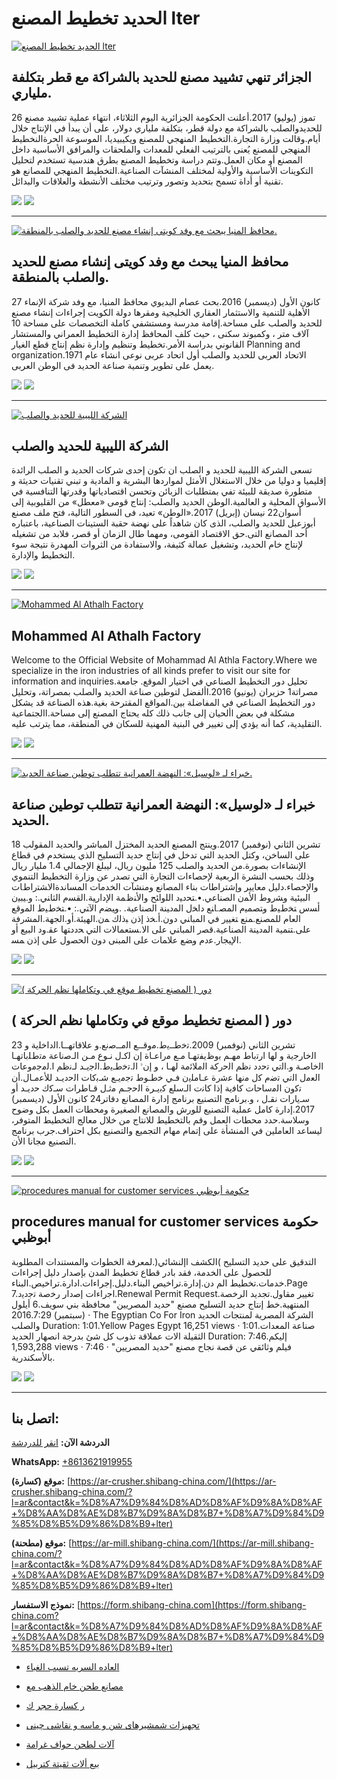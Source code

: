 # الحديد تخطيط المصنع lter

<a href="https://swt.shibang-china.com/?l=ar&img&k=%D8%A7%D9%84%D8%AD%D8%AF%D9%8A%D8%AF+%D8%AA%D8%AE%D8%B7%D9%8A%D8%B7+%D8%A7%D9%84%D9%85%D8%B5%D9%86%D8%B9+lter" target="_blank">![الحديد تخطيط المصنع lter](http://static.shibang-china.com/all-800x300/658.jpg)</a>

## الجزائر تنهي تشييد مصنع للحديد بالشراكة مع قطر بتكلفة ملياري.
26 تموز (يوليو) 2017.أعلنت الحكومة الجزائرية اليوم الثلاثاء، انتهاء عملية تشييد مصنع للحديدوالصلب بالشراكة مع دولة قطر، بتكلفة ملياري دولار، على أن يبدأ في الإنتاج خلال أيام.وقالت وزارة التجارة.التخطيط المنهجي للمصنع ويكيبيديا، الموسوعة الحرةالنخطيط المنهجي للمصنع يُعنى بالترتيب الفعلي للمعدات والملحقات والمرافق الأساسية داخل المصنع أو مكان العمل.وتتم دراسة وتخطيط المصنع بطرق هندسية تستخدم لتحليل التكوينات الأساسية والأولية لمختلف المنشآت الصناعية.التخطيط المنهجي للمصانع هو تقنية أو أداة تسمح بتحديد وتصور وترتيب مختلف الأنشطة والعلاقات والبدائل.


<a href="https://whatsapp.shibangsoft.com/WhatsApp.php" target="_blank" title="WhatsApp">![](http://static.shibang-china.com/icon/whatsapp.png)</a> <a href="https://swt.shibang-china.com/?l=ar&icon&k=%D8%A7%D9%84%D8%AD%D8%AF%D9%8A%D8%AF+%D8%AA%D8%AE%D8%B7%D9%8A%D8%B7+%D8%A7%D9%84%D9%85%D8%B5%D9%86%D8%B9+lter" target="_blank">![](http://static.shibang-china.com/icon/chat-ar.png)</a>

---

<a href="https://swt.shibang-china.com/?l=ar&img&k=%D8%A7%D9%84%D8%AD%D8%AF%D9%8A%D8%AF+%D8%AA%D8%AE%D8%B7%D9%8A%D8%B7+%D8%A7%D9%84%D9%85%D8%B5%D9%86%D8%B9+lter" target="_blank">![محافظ المنيا يبحث مع وفد كويتى إنشاء مصنع للحديد والصلب بالمنطقة.](http://static.shibang-china.com/all-800x300/190.jpg)</a>

## محافظ المنيا يبحث مع وفد كويتى إنشاء مصنع للحديد والصلب بالمنطقة.
27 كانون الأول (ديسمبر) 2016.بحث عصام البديوي محافظ المنيا، مع وفد شركة الإنماء الأهلية للتنمية والاستثمار العقاري الخليجية ومقرها دولة الكويت إجراءات إنشاء مصنع للحديد والصلب على مساحة.إقامة مدرسة ومستشفي كاملة التخصصات على مساحة 10 آلاف متر ، وكمبوند سكنى ، حيث كلف المحافظ إدارة التخطيط العمراني والمستشار القانوني بدراسة الأمر.تخطيط وتنظيم وإدارة نظم إنتاج قطع الغيار Planning and organization.الاتحاد العربى للحديد والصلب أول اتحاد عربى نوعى انشاء عام 1971 يعمل على تطوير وتنمية صناعة الحديد فى الوطن العربى.


<a href="https://whatsapp.shibangsoft.com/WhatsApp.php" target="_blank" title="WhatsApp">![](http://static.shibang-china.com/icon/whatsapp.png)</a> <a href="https://swt.shibang-china.com/?l=ar&icon&k=%D8%A7%D9%84%D8%AD%D8%AF%D9%8A%D8%AF+%D8%AA%D8%AE%D8%B7%D9%8A%D8%B7+%D8%A7%D9%84%D9%85%D8%B5%D9%86%D8%B9+lter" target="_blank">![](http://static.shibang-china.com/icon/chat-ar.png)</a>

---

<a href="https://swt.shibang-china.com/?l=ar&img&k=%D8%A7%D9%84%D8%AD%D8%AF%D9%8A%D8%AF+%D8%AA%D8%AE%D8%B7%D9%8A%D8%B7+%D8%A7%D9%84%D9%85%D8%B5%D9%86%D8%B9+lter" target="_blank">![الشركة الليبية للحديد والصلب](http://static.shibang-china.com/all-800x300/1425.jpg)</a>

## الشركة الليبية للحديد والصلب
تسعى الشركة الليبية للحديد و الصلب ان تكون إحدى شركات الحديد و الصلب الرائدة إقليميا و دوليا من خلال الاستغلال الأمثل لمواردها البشرية و المادية و تبني تقنيات حديثة و متطورة صديقة للبيئة تفي بمتطلبات الزبائن وتحسن اقتصادياتها وقدرتها التنافسية في الأسواق المحلية و العالمية.الوطن  الحديد والصلب: إنتاج قومى «معطل» من القليوبية إلى أسوان22 نيسان (إبريل) 2017.«الوطن» تعيد، فى السطور التالية، فتح ملف مصنع أبوزعبل للحديد والصلب، الذى كان شاهداً على نهضة حقبة الستينات الصناعية، باعتباره أحد المصانع التى.حق الاقتصاد القومى، ومهما طال الزمان أو قصر، فلابد من تشغيله لإنتاج خام الحديد، وتشغيل عمالة كثيفة، والاستفادة من الثروات المهدرة نتيجة سوء التخطيط والإدارة.


<a href="https://whatsapp.shibangsoft.com/WhatsApp.php" target="_blank" title="WhatsApp">![](http://static.shibang-china.com/icon/whatsapp.png)</a> <a href="https://swt.shibang-china.com/?l=ar&icon&k=%D8%A7%D9%84%D8%AD%D8%AF%D9%8A%D8%AF+%D8%AA%D8%AE%D8%B7%D9%8A%D8%B7+%D8%A7%D9%84%D9%85%D8%B5%D9%86%D8%B9+lter" target="_blank">![](http://static.shibang-china.com/icon/chat-ar.png)</a>

---

<a href="https://swt.shibang-china.com/?l=ar&img&k=%D8%A7%D9%84%D8%AD%D8%AF%D9%8A%D8%AF+%D8%AA%D8%AE%D8%B7%D9%8A%D8%B7+%D8%A7%D9%84%D9%85%D8%B5%D9%86%D8%B9+lter" target="_blank">![Mohammed Al Athalh Factory](http://static.shibang-china.com/all-800x300/582.jpg)</a>

## Mohammed Al Athalh Factory
Welcome to the Official Website of Mohammad Al Athla Factory.Where we specialize in the iron industries of all kinds prefer to visit our site for information and inquiries.تحليل دور التخطيط الصناعي في اختيار الموقع. جامعة مصراتة1 حزيران (يونيو) 2016.األفضل لتوطين صناعة الحديد والصلب بمصراتة، وتحليل دور التخطيط الصناعي في المفاضلة بين.المواقع المقترحة بغية.هذه الصناعة قد يشكل مشكلة في بعض األحيان إلى جانب ذلك كله يحتاج المصنع إلى مساحة.االجتماعية التقليدية، كما أنه يؤدي إلى تغيير في البنية المهنية للسكان في المنطقة، مما يترتب عليه.


<a href="https://whatsapp.shibangsoft.com/WhatsApp.php" target="_blank" title="WhatsApp">![](http://static.shibang-china.com/icon/whatsapp.png)</a> <a href="https://swt.shibang-china.com/?l=ar&icon&k=%D8%A7%D9%84%D8%AD%D8%AF%D9%8A%D8%AF+%D8%AA%D8%AE%D8%B7%D9%8A%D8%B7+%D8%A7%D9%84%D9%85%D8%B5%D9%86%D8%B9+lter" target="_blank">![](http://static.shibang-china.com/icon/chat-ar.png)</a>

---

<a href="https://swt.shibang-china.com/?l=ar&img&k=%D8%A7%D9%84%D8%AD%D8%AF%D9%8A%D8%AF+%D8%AA%D8%AE%D8%B7%D9%8A%D8%B7+%D8%A7%D9%84%D9%85%D8%B5%D9%86%D8%B9+lter" target="_blank">![خبراء لـ «لوسيل»: النهضة العمرانية تتطلب توطين صناعة الحديد.](http://static.shibang-china.com/all-800x300/1438.jpg)</a>

## خبراء لـ «لوسيل»: النهضة العمرانية تتطلب توطين صناعة الحديد.
18 تشرين الثاني (نوفمبر) 2017.وينتج المصنع الحديد المختزل المباشر والحديد المقولب على الساخن، وكتل الحديد التي تدخل في إنتاج حديد التسليح الذي يستخدم في قطاع الإنشاءات بصورة.من الحديد والصلب 125 مليون ريال، ليبلغ الإجمالي 1.4 مليار ريال وذلك بحسب النشرة الربعية لإحصاءات التجارة التي تصدر عن وزارة التخطيط التنموي والإحصاء.دليل معايير وإشتراطات بناء المصانع ومنشآت الخدمات المساندةﺍﻻﺸﺘﺭﺍﻁﺎﺕ ﺍﻟﺒﻴﺌﻴﺔ ﻭﺸﺭﻭﻁ ﺍﻷﻤﻥ ﺍﻟﺼﻨﺎﻋﻲ.•.ﺘﺤﺩﻴﺩ ﺍﻟﻠﻭﺍﺌﺢ ﻭﺍﻷﻨﻅﻤﺔ ﺍﻹﺩﺍﺭﻴﺔ.ﺍﻟﻘﺴﻡ ﺍﻟﺜﺎﻨﻲ.: ﻭ.ﻴﺒﻴﻥ ﺃﺴﺱ ﺘﺨﻁﻴﻁ ﻭﺘﺼﻤﻴﻡ ﺍﻟﻤﺼ.ﺎﻨﻊ ﺩﺍﺨل ﺍﻟﻤﺩﻴﻨﺔ ﺍﻟﺼﻨﺎﻋﻴﺔ. .ﻭﻴﻀﻡ ﺍﻵﺘﻲ.: •.ﺘﺨﻁﻴﻁ ﺍﻟﻤﻭﻗﻊ ﺍﻟﻌﺎﻡ ﻟﻠﻤﺼﻨﻊ.ﻤﻨﻊ ﺘﻐﻴﻴﺭ ﻓﻲ ﺍﻟﻤﺒﺎﻨﻲ ﺩﻭﻥ.ﺃ.ﺨﺫ ﺇﺫﻥ ﺒﺫﻟﻙ ﻤﻥ.ﺍﻟﻬﻴﺌﺔ.ﺃﻭ.ﺍﻟﺠﻬﺔ.ﺍﻟﻤﺸﺭﻓﺔ ﻋﻠﻰ.ﺘﻨﻤﻴﺔ ﺍﻟﻤﺩﻴﻨﺔ ﺍﻟﺼﻨﺎﻋﻴﺔ.ﻗﺼﺭ ﺍﻟﻤﺒﺎﻨﻲ ﻋﻠﻰ ﺍﻻ.ﺴﺘﻌﻤﺎﻻﺕ ﺍﻟﺘﻲ ﺤﺩﺩﺘﻬﺎ ﻋﻘ.ﻭﺩ ﺍﻟﺒﻴﻊ ﺃﻭ ﺍﻹﻴﺠﺎﺭ.ﻋﺩﻡ ﻭﻀﻊ ﻋﻼﻤﺎﺕ ﻋﻠﻰ ﺍﻟﻤﺒﻨﻰ ﺩﻭﻥ ﺍﻟﺤﺼﻭل ﻋﻠﻰ ﺇﺫﻥ ﻤﺴ.


<a href="https://whatsapp.shibangsoft.com/WhatsApp.php" target="_blank" title="WhatsApp">![](http://static.shibang-china.com/icon/whatsapp.png)</a> <a href="https://swt.shibang-china.com/?l=ar&icon&k=%D8%A7%D9%84%D8%AD%D8%AF%D9%8A%D8%AF+%D8%AA%D8%AE%D8%B7%D9%8A%D8%B7+%D8%A7%D9%84%D9%85%D8%B5%D9%86%D8%B9+lter" target="_blank">![](http://static.shibang-china.com/icon/chat-ar.png)</a>

---

<a href="https://swt.shibang-china.com/?l=ar&img&k=%D8%A7%D9%84%D8%AD%D8%AF%D9%8A%D8%AF+%D8%AA%D8%AE%D8%B7%D9%8A%D8%B7+%D8%A7%D9%84%D9%85%D8%B5%D9%86%D8%B9+lter" target="_blank">![( اﻟﻤﺼﻨﻊ ﺗﺨﻄﻴﻂ ﻣﻮﻗﻊ ﻓﻲ وﺗﻜﺎﻣﻠﻬﺎ ﻧﻈﻢ اﻟﺤﺮﻛﺔ ) دور](http://static.shibang-china.com/all-800x300/1152.jpg)</a>

## ( اﻟﻤﺼﻨﻊ ﺗﺨﻄﻴﻂ ﻣﻮﻗﻊ ﻓﻲ وﺗﻜﺎﻣﻠﻬﺎ ﻧﻈﻢ اﻟﺤﺮﻛﺔ ) دور
23 تشرين الثاني (نوفمبر) 2009.ﺗﺧطــﻳط.ﻣوﻗــﻊ اﻟﻣــﺻﻧﻊ.و ﻋﻼﻗﺎﺗﻬــﺎ.اﻟداﺧﻠﻳﺔ و اﻟﺧﺎرﺟﻳﺔ و ﻟﻬﺎ ارﺗﺑﺎط ﻣﻬـم ﺑوظﻳﻔﺗﻬـﺎ ﻣـﻊ ﻣراﻋـﺎة إن ﻟﻛـﻝ ﻧـوع ﻣـن اﻟـﺻﻧﺎﻋﺔ ﻣﺗطﻠﺑﺎﺗﻬـﺎ اﻟﺧﺎﺻـﺔ و.اﻟﺗﻲ ﺗﺣدد ﻧظم اﻟﺣرﻛﺔ اﻟﻣﻼﺋﻣﺔ ﻟﻬـﺎ ، و إنﱠ اﻟ.ﺗﺧطـﻳط.اﻟﺟﻳـد ﻟـﻧظم ا.ﻟﻣﺟﻣوﻋﺎت اﻟﻌﻣﻝ اﻟﺗﻲ ﺗﺿم ﻛﻝ ﻣﻧﻬﺎ ﻋﺷرة ﻋـﺎﻣﻠﻳن ﻓـﻲ ﺧطـوط ﺗﺟﻣﻳـﻊ ﺷـﺑﻛﺎت اﻟﺣدﻳـد ﻟﻸﻋﻣـﺎﻝ.أن ﺗﻛون اﻟﻣﺳﺎﺣﺎت ﻛﺎﻓﻳﺔ إذا ﻛﺎﻧت اﻟـﺳﻠﻊ ﻛﺑﻳـرة اﻟﺣﺟـم ﻣﺛـﻝ ﻗـﺎطرات ﺳـﻛك ﺣدﻳـد أو ﺳـﻳﺎرات ﻧﻘـﻝ ، و.برنامج التصنيع برنامج إدارة المصانع دفاتر24 كانون الأول (ديسمبر) 2017.إدارة كامل عملية التصنيع للورش والمصانع الصغيرة ومحطات العمل بكل وضوح وسلاسة.حدد محطات العمل وقم بالتخطيط للانتاج من خلال معالج التخطيط المتوفر، ليساعد العاملين في المنشأة على إتمام مهام التجميع والتصنيع بكل احتراف.جرب برنامج التصنيع مجانا الأن.


<a href="https://whatsapp.shibangsoft.com/WhatsApp.php" target="_blank" title="WhatsApp">![](http://static.shibang-china.com/icon/whatsapp.png)</a> <a href="https://swt.shibang-china.com/?l=ar&icon&k=%D8%A7%D9%84%D8%AD%D8%AF%D9%8A%D8%AF+%D8%AA%D8%AE%D8%B7%D9%8A%D8%B7+%D8%A7%D9%84%D9%85%D8%B5%D9%86%D8%B9+lter" target="_blank">![](http://static.shibang-china.com/icon/chat-ar.png)</a>

---

<a href="https://swt.shibang-china.com/?l=ar&img&k=%D8%A7%D9%84%D8%AD%D8%AF%D9%8A%D8%AF+%D8%AA%D8%AE%D8%B7%D9%8A%D8%B7+%D8%A7%D9%84%D9%85%D8%B5%D9%86%D8%B9+lter" target="_blank">![procedures manual for customer services حكومة أبوظبي](http://static.shibang-china.com/all-800x300/616.jpg)</a>

## procedures manual for customer services حكومة أبوظبي
التدقيق على حديد التسليح )الكشف اإلنشائي(.لمعرفة الخطوات والمستندات المطلوبة للحصول على الخدمة، فقد بادر قطاع تخطيط المدن بإصدار دليل إجراءات خدمات.تخطيط الم دن.إدارة.تراخيص البناء.دليل.إجراءات.ادارة.تراخيص.البناء.Page 7.اﺟراءات إﺻدار رﺧﺻﺔ ﺗﺟدﯾد.Renewal Permit Request.تغيير مقاول.تجديد الرخصة المنتهية.خط إنتاج حديد التسليح مصنع &quot;حديد المصريين&quot; محافظة بني سويف.6 أيلول (سبتمبر) 2016.7:29 &middot; The Egyptian Co For Iron الشركة المصرية لمنتجات الحديد والصلب Duration: 1:01.Yellow Pages Egypt 16,251 views &middot; 1:01.صناعة المعدات الثقيلة الات عملاقة تذوب كل شئ بدرجة انصهار الحديد Duration: 7:46.إليكم 1,593,288 views &middot; 7:46 &middot; فيلم وثائقي عن قصة نجاح مصنع &quot;حديد المصريين&quot; بالأسكندرية.


<a href="https://whatsapp.shibangsoft.com/WhatsApp.php" target="_blank" title="WhatsApp">![](http://static.shibang-china.com/icon/whatsapp.png)</a> <a href="https://swt.shibang-china.com/?l=ar&icon&k=%D8%A7%D9%84%D8%AD%D8%AF%D9%8A%D8%AF+%D8%AA%D8%AE%D8%B7%D9%8A%D8%B7+%D8%A7%D9%84%D9%85%D8%B5%D9%86%D8%B9+lter" target="_blank">![](http://static.shibang-china.com/icon/chat-ar.png)</a>

---
## اتصل بنا:

**الدردشة الآن:** [انقر للدردشة](https://swt.shibang-china.com?l=ar&contact&k=%D8%A7%D9%84%D8%AD%D8%AF%D9%8A%D8%AF+%D8%AA%D8%AE%D8%B7%D9%8A%D8%B7+%D8%A7%D9%84%D9%85%D8%B5%D9%86%D8%B9+lter)

**WhatsApp:**  [+8613621919955](https://whatsapp.shibangsoft.com/WhatsApp.php)

**موقع (كسارة):** [https://ar-crusher.shibang-china.com/](https://ar-crusher.shibang-china.com/?l=ar&contact&k=%D8%A7%D9%84%D8%AD%D8%AF%D9%8A%D8%AF+%D8%AA%D8%AE%D8%B7%D9%8A%D8%B7+%D8%A7%D9%84%D9%85%D8%B5%D9%86%D8%B9+lter)

**موقع (مطحنة):** [https://ar-mill.shibang-china.com/](https://ar-mill.shibang-china.com/?l=ar&contact&k=%D8%A7%D9%84%D8%AD%D8%AF%D9%8A%D8%AF+%D8%AA%D8%AE%D8%B7%D9%8A%D8%B7+%D8%A7%D9%84%D9%85%D8%B5%D9%86%D8%B9+lter)

**نموذج الاستفسار:** [https://form.shibang-china.com](https://form.shibang-china.com?l=ar&contact&k=%D8%A7%D9%84%D8%AD%D8%AF%D9%8A%D8%AF+%D8%AA%D8%AE%D8%B7%D9%8A%D8%B7+%D8%A7%D9%84%D9%85%D8%B5%D9%86%D8%B9+lter)

* [العاده السریه تسبب الغباء](../22/%D8%A7%D9%84%D8%B9%D8%A7%D8%AF%D9%87%20%D8%A7%D9%84%D8%B3%D8%B1%DB%8C%D9%87%20%D8%AA%D8%B3%D8%A8%D8%A8%20%D8%A7%D9%84%D8%BA%D8%A8%D8%A7%D8%A1.md)

* [مصانع طحن خام الذهب مع](../21/%D9%85%D8%B5%D8%A7%D9%86%D8%B9%20%D8%B7%D8%AD%D9%86%20%D8%AE%D8%A7%D9%85%20%D8%A7%D9%84%D8%B0%D9%87%D8%A8%20%D9%85%D8%B9.md)

* [ر كسارة حجر ك](../24/%D8%B1%20%D9%83%D8%B3%D8%A7%D8%B1%D8%A9%20%D8%AD%D8%AC%D8%B1%20%D9%83.md)

* [تجهیزات شمشیرهای شن و ماسه و نقاشی چینی](../21/%D8%AA%D8%AC%D9%87%DB%8C%D8%B2%D8%A7%D8%AA%20%D8%B4%D9%85%D8%B4%DB%8C%D8%B1%D9%87%D8%A7%DB%8C%20%D8%B4%D9%86%20%D9%88%20%D9%85%D8%A7%D8%B3%D9%87%20%D9%88%20%D9%86%D9%82%D8%A7%D8%B4%DB%8C%20%DA%86%DB%8C%D9%86%DB%8C.md)

* [آلات لطحن حواف غرامة](../23/%D8%A2%D9%84%D8%A7%D8%AA%20%D9%84%D8%B7%D8%AD%D9%86%20%D8%AD%D9%88%D8%A7%D9%81%20%D8%BA%D8%B1%D8%A7%D9%85%D8%A9.md)

* [بيع ألات ثقيتة كتربيل](../22/%D8%A8%D9%8A%D8%B9%20%D8%A3%D9%84%D8%A7%D8%AA%20%D8%AB%D9%82%D9%8A%D8%AA%D8%A9%20%D9%83%D8%AA%D8%B1%D8%A8%D9%8A%D9%84.md)